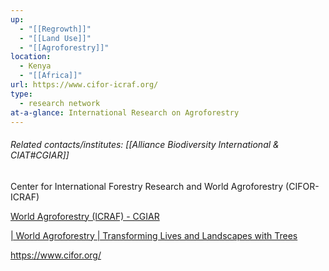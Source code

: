 ```yaml
---
up:
  - "[[Regrowth]]"
  - "[[Land Use]]"
  - "[[Agroforestry]]"
location:
  - Kenya
  - "[[Africa]]"
url: https://www.cifor-icraf.org/
type:
  - research network
at-a-glance: International Research on Agroforestry
---
```

###### Related contacts/institutes: [[Alliance Biodiversity International & CIAT#CGIAR]]

Center for International Forestry Research and World Agroforestry (CIFOR-ICRAF)

[World Agroforestry (ICRAF) - CGIAR](https://www.cgiar.org/research/center/world-agroforestry-centre/)

[| World Agroforestry | Transforming Lives and Landscapes with Trees](https://www.worldagroforestry.org/)



https://www.cifor.org/